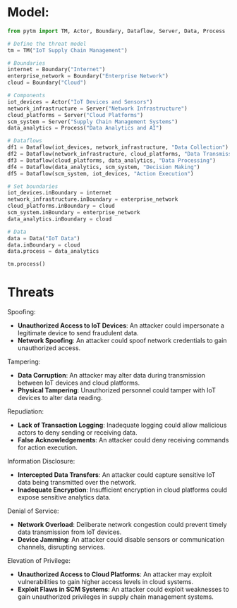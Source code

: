 # Model:

```python
from pytm import TM, Actor, Boundary, Dataflow, Server, Data, Process

# Define the threat model
tm = TM("IoT Supply Chain Management")

# Boundaries
internet = Boundary("Internet")
enterprise_network = Boundary("Enterprise Network")
cloud = Boundary("Cloud")

# Components
iot_devices = Actor("IoT Devices and Sensors")
network_infrastructure = Server("Network Infrastructure")
cloud_platforms = Server("Cloud Platforms")
scm_system = Server("Supply Chain Management Systems")
data_analytics = Process("Data Analytics and AI")

# Dataflows
df1 = Dataflow(iot_devices, network_infrastructure, "Data Collection")
df2 = Dataflow(network_infrastructure, cloud_platforms, "Data Transmission")
df3 = Dataflow(cloud_platforms, data_analytics, "Data Processing")
df4 = Dataflow(data_analytics, scm_system, "Decision Making")
df5 = Dataflow(scm_system, iot_devices, "Action Execution")

# Set boundaries
iot_devices.inBoundary = internet
network_infrastructure.inBoundary = enterprise_network
cloud_platforms.inBoundary = cloud
scm_system.inBoundary = enterprise_network
data_analytics.inBoundary = cloud

# Data
data = Data("IoT Data")
data.inBoundary = cloud
data.process = data_analytics

tm.process()
```

# Threats

Spoofing:
- **Unauthorized Access to IoT Devices**: An attacker could impersonate a legitimate device to send fraudulent data.
- **Network Spoofing**: An attacker could spoof network credentials to gain unauthorized access.

Tampering:
- **Data Corruption**: An attacker may alter data during transmission between IoT devices and cloud platforms.
- **Physical Tampering**: Unauthorized personnel could tamper with IoT devices to alter data reading.

Repudiation:
- **Lack of Transaction Logging**: Inadequate logging could allow malicious actors to deny sending or receiving data.
- **False Acknowledgements**: An attacker could deny receiving commands for action execution.

Information Disclosure:
- **Intercepted Data Transfers**: An attacker could capture sensitive IoT data being transmitted over the network.
- **Inadequate Encryption**: Insufficient encryption in cloud platforms could expose sensitive analytics data.

Denial of Service:
- **Network Overload**: Deliberate network congestion could prevent timely data transmission from IoT devices.
- **Device Jamming**: An attacker could disable sensors or communication channels, disrupting services.

Elevation of Privilege:
- **Unauthorized Access to Cloud Platforms**: An attacker may exploit vulnerabilities to gain higher access levels in cloud systems.
- **Exploit Flaws in SCM Systems**: An attacker could exploit weaknesses to gain unauthorized privileges in supply chain management systems.